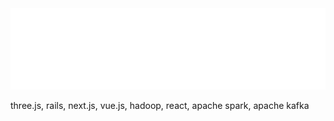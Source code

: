 <img src="/github-metrics.svg">


three.js, rails, next.js, vue.js, hadoop, react, apache spark, apache kafka
